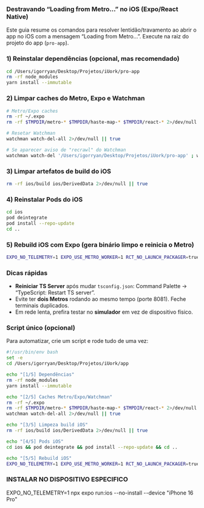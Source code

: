 ### Destravando “Loading from Metro…” no iOS (Expo/React Native)

Este guia resume os comandos para resolver lentidão/travamento ao abrir o app no iOS com a mensagem “Loading from Metro…”. Execute na raiz do projeto do app (`pro-app`).

### 1) Reinstalar dependências (opcional, mas recomendado)

```bash
cd /Users/igorryan/Desktop/Projetos/iUork/pro-app
rm -rf node_modules
yarn install --immutable
```

### 2) Limpar caches do Metro, Expo e Watchman

```bash
# Metro/Expo caches
rm -rf ~/.expo
rm -rf $TMPDIR/metro-* $TMPDIR/haste-map-* $TMPDIR/react-* 2>/dev/null || true

# Resetar Watchman
watchman watch-del-all 2>/dev/null || true

# Se aparecer aviso de "recrawl" do Watchman
watchman watch-del '/Users/igorryan/Desktop/Projetos/iUork/pro-app' ; watchman watch-project '/Users/igorryan/Desktop/Projetos/iUork/pro-app'
```

### 3) Limpar artefatos de build do iOS

```bash
rm -rf ios/build ios/DerivedData 2>/dev/null || true
```

### 4) Reinstalar Pods do iOS

```bash
cd ios
pod deintegrate
pod install --repo-update
cd ..
```

### 5) Rebuild iOS com Expo (gera binário limpo e reinicia o Metro)

```bash
EXPO_NO_TELEMETRY=1 EXPO_USE_METRO_WORKER=1 RCT_NO_LAUNCH_PACKAGER=true npx expo run:ios --no-install
```

### Dicas rápidas

- **Reiniciar TS Server** após mudar `tsconfig.json`: Command Palette → “TypeScript: Restart TS server”.
- Evite ter **dois Metros** rodando ao mesmo tempo (porte 8081). Feche terminais duplicados.
- Em rede lenta, prefira testar no **simulador** em vez de dispositivo físico.

### Script único (opcional)

Para automatizar, crie um script e rode tudo de uma vez:

```bash
#!/usr/bin/env bash
set -e
cd /Users/igorryan/Desktop/Projetos/iUork/app

echo "[1/5] Dependências"
rm -rf node_modules
yarn install --immutable

echo "[2/5] Caches Metro/Expo/Watchman"
rm -rf ~/.expo
rm -rf $TMPDIR/metro-* $TMPDIR/haste-map-* $TMPDIR/react-* 2>/dev/null || true
watchman watch-del-all 2>/dev/null || true

echo "[3/5] Limpeza build iOS"
rm -rf ios/build ios/DerivedData 2>/dev/null || true

echo "[4/5] Pods iOS"
cd ios && pod deintegrate && pod install --repo-update && cd ..

echo "[5/5] Rebuild iOS"
EXPO_NO_TELEMETRY=1 EXPO_USE_METRO_WORKER=1 RCT_NO_LAUNCH_PACKAGER=true npx expo run:ios --no-install
```

### INSTALAR NO DISPOSITIVO ESPECIFICO
EXPO_NO_TELEMETRY=1 npx expo run:ios --no-install --device "iPhone 16 Pro"